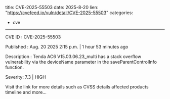  
title: CVE-2025-55503
date: 2025-8-20
lien: "https://cvefeed.io/vuln/detail/CVE-2025-55503"
categories:
  - cve
---

CVE ID : CVE-2025-55503

Published :  Aug. 20
2025
2:15 p.m. | 1 hour
53 minutes ago

Description : Tenda AC6 V15.03.06.23_multi has a stack overflow vulnerability via the deviceName parameter in the saveParentControlInfo function.

Severity: 7.3 | HIGH

Visit the link for more details
such as CVSS details
affected products
timeline
and more...
